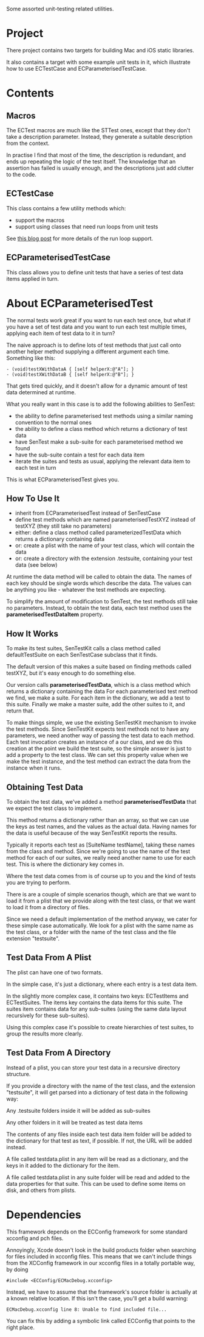 Some assorted unit-testing related utilities.

Project
=======

There project contains two targets for building Mac and iOS static libraries. 

It also contains a target with some example unit tests in it, which illustrate how to use ECTestCase and ECParameterisedTestCase.


Contents
========

Macros
------

The ECTest macros are much like the STTest ones, except that they don't take a description parameter. Instead, they generate a suitable description from the context.

In practise I find that most of the time, the description is redundant, and ends up repeating the logic of the test itself. The knowledge that an assertion has failed is usually enough, and the descriptions just add clutter to the code.


ECTestCase
----------

This class contains a few utility methods which:

- support the macros
- support using classes that need run loops from unit tests

See [this blog post](http://www.bornsleepy.com/bornsleepy/run-loop-cocoa-unit-tests) for more details of the run loop support.


ECParameterisedTestCase
-----------------------

This class allows you to define unit tests that have a series of test data items applied in turn.

About ECParameterisedTest
=========================

The normal tests work great if you want to run each test once, but what if you have a set of test data and you want to run each test multiple times, applying each item of test data to it in turn?

The naive approach is to define lots of test methods that just call onto another helper method supplying a different argument each time. Something like this:

    - (void)testXWithDataA { [self helperX:@"A"]; } 
    - (void)testXWithDataB { [self helperX:@"B"]; } 

That gets tired quickly, and it doesn't allow for a dynamic amount of test data determined at runtime.

What you really want in this case is to add the following abilities to SenTest:

- the ability to define parameterised test methods using a similar naming convention to the normal ones
- the ability to define a class method which returns a dictionary of test data
- have SenTest make a sub-suite for each parameterised method we found
- have the sub-suite contain a test for each data item
- iterate the suites and tests as usual, applying the relevant data item to each test in turn

This is what ECParameterisedTest gives you.

How To Use It
-------------

- inherit from ECParameterisedTest instead of SenTestCase
- define test methods which are named parameterisedTestXYZ instead of testXYZ (they still take no parameters)
- either: define a class method called parameterizedTestData which returns a dictionary containing data
- or: create a plist with the name of your test class, which will contain the data
- or: create a directory with the extension .testsuite, containing your test data (see below)

At runtime the data method will be called to obtain the data. The names of each key should be single words which describe the data. The values can be anything you like - whatever the test methods are expecting.

To simplify the amount of modification to SenTest, the test methods still take no parameters. Instead, to obtain the test data, each test method uses the **parameterisedTestDataItem** property.


How It Works
------------

To make its test suites, SenTestKit calls a class method called defaultTestSuite on each SenTestCase subclass that it finds.

The default version of this makes a suite based on finding methods called testXYZ, but it's easy enough to do something else. 

Our version calls **parameterisedTestData**, which is a class method which returns a dictionary containing the data
For each parameterised test method we find, we make a suite.
For each item in the dictionary, we add a test to this suite.
Finally we make a master suite, add the other suites to it, and return that.

To make things simple, we use the existing SenTestKit mechanism to invoke the test methods. Since SenTestKit expects test methods not to have any parameters, we need another way of passing the test data to each method. Each test invocation creates an instance of a our class, and we do this creation at the point we build the test suite, so the simple answer is just to add a property to the test class. We can set this property value when we make the test instance, and the test method can extract the data from the instance when it runs.

Obtaining Test Data
-------------------

To obtain the test data, we've added a method **parameterisedTestData** that we expect the test class to implement. 

This method returns a dictionary rather than an array, so that we can use the keys as test names, and the values as the actual data. Having names for the data is useful because of the way SenTestKit reports the results. 

Typically it reports each test as [SuiteName testName], taking these names from the class and method. Since we're going to use the name of the test method for each of our suites, we really need another name to use for each test. This is where the dictionary key comes in.

Where the test data comes from is of course up to you and the kind of tests you are trying to perform. 

There is are a couple of simple scenarios though, which are that we want to load it from a plist that we provide along with the test class, or that we want to load it from a directory of files.

Since we need a default implementation of the method anyway, we cater for these simple case automatically. We look for a plist with the same name as the test class, or a folder with the name of the test class and the file extension "testsuite".

Test Data From A Plist
----------------------

The plist can have one of two formats.

In the simple case, it's just a dictionary, where each entry is a test data item.

In the slightly more complex case, it contains two keys: ECTestItems and ECTestSuites. The items key contains the data items for this suite. The suites item contains data for any sub-suites (using the same data layout recursively for these sub-suites).

Using this complex case it's possible to create hierarchies of test suites, to group the results more clearly.

Test Data From A Directory
--------------------------

Instead of a plist, you can store your test data in a recursive directory structure.

If you provide a directory with the name of the test class, and the extension "testsuite", it will get parsed into a dictionary of test data in the following way:

Any .testsuite folders inside it will be added as sub-suites

Any other folders in it will be treated as test data items

The contents of any files inside each test data item folder will be added to the dictionary for that test as text, if possible. If not, the URL will be added instead.

A file called testdata.plist in any item will be read as a dictionary, and the keys in it added to the dictionary for the item.

A file called testdata.plist in any suite folder will be read and added to the data properties for that suite. This can be used to define some items on disk, and others from plists.


Dependencies
============

This framework depends on the ECConfig framework for some standard xcconfig and pch files.

Annoyingly, Xcode doesn't look in the build products folder when searching for files included in xcconfig files.
This means that we can't include things from the XCConfig framework in our xcconfig files in a totally portable way, by doing

    #include <ECConfig/ECMacDebug.xcconfig>

Instead, we have to assume that the framework's source folder is actually at a known relative location.
If this isn't the case, you'll get a build warning:

    ECMacDebug.xcconfig line 8: Unable to find included file...

You can fix this by adding a symbolic link called ECConfig that points to the right place.
